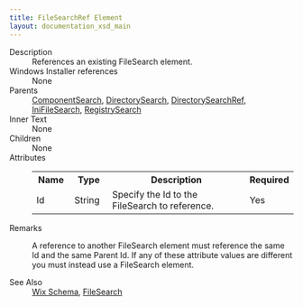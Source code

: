 ```yaml
---
title: FileSearchRef Element
layout: documentation_xsd_main
---
```

<dl>
  <dt>Description</dt>
  <dd>References an existing FileSearch element.</dd>
  <dt>Windows Installer references</dt>
  <dd>None</dd>
  <dt>Parents</dt>
  <dd>
    <a href="../wix/componentsearch">ComponentSearch</a>, <a href="../wix/directorysearch">DirectorySearch</a>, <a href="../wix/directorysearchref">DirectorySearchRef</a>, <a href="../wix/inifilesearch">IniFileSearch</a>, <a href="../wix/registrysearch">RegistrySearch</a></dd>
  <dt>Inner Text</dt>
  <dd>None</dd>
  <dt>Children</dt>
  <dd>None</dd>
  <dt>Attributes</dt>
  <dd>
    <table cellspacing="0" cellpadding="0" class="schema">
      <tr>
        <th width="15%">Name</th>
        <th width="15%">Type</th>
        <th width="65%">Description</th>
        <th width="15%">Required</th>
      </tr>
      <tr>
        <td>Id</td>
        <td>String</td>
        <td>Specify the Id to the FileSearch to reference.</td>
        <td>Yes</td>
      </tr>
    </table>
  </dd>
  <dt>Remarks</dt>
  <dd><p>A reference to another FileSearch element must reference the same Id and the same Parent Id. If any of these attribute values are different you must instead use a FileSearch element.</p></dd>
  <dt>See Also</dt>
  <dd>
    <a href="../wix">Wix Schema</a>, <a href="../wix/filesearch">FileSearch</a></dd>
</dl>
